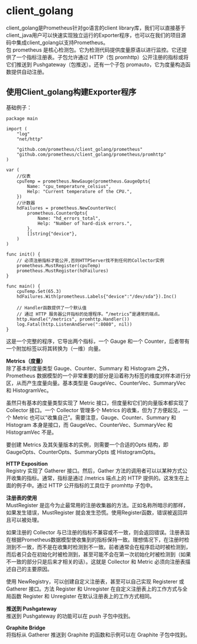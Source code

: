 # client_golang #
client_golang是Prometheus针对go语言的client library库，我们可以直接基于client_java用户可以快速实现独立运行的Exporter程序，也可以在我们的项目源码中集成client_golang以支持Prometheus。      
包 prometheus 是核心检测包。它为检测代码提供度量原语以进行监控。它还提供了一个指标注册表。子包允许通过 HTTP（包 promhttp）公开注册的指标或将它们推送到 Pushgateway（包推送）。还有一个子包 promauto，它为度量构造函数提供自动注册。    

## 使用Client_golang构建Exporter程序 ##
基础例子：
```
package main

import (
	"log"
	"net/http"

	"github.com/prometheus/client_golang/prometheus"
	"github.com/prometheus/client_golang/prometheus/promhttp"
)

var (
	//仪表
	cpuTemp = prometheus.NewGauge(prometheus.GaugeOpts{
		Name: "cpu_temperature_celsius",
		Help: "Current temperature of the CPU.",
	})
	//计数器
	hdFailures = prometheus.NewCounterVec(
		prometheus.CounterOpts{
			Name: "hd_errors_total",
			Help: "Number of hard-disk errors.",
		},
		[]string{"device"},
	)
)

func init() {
	// 必须注册指标才能公开,否则HTTPServer找不到任何的Collector实例
	prometheus.MustRegister(cpuTemp)
	prometheus.MustRegister(hdFailures)
}

func main() {
	cpuTemp.Set(65.3)
	hdFailures.With(prometheus.Labels{"device":"/dev/sda"}).Inc()

	// Handler函数提供了一个默认值
	// 通过 HTTP 服务器公开指标的处理程序。“/metrics”是通常的端点。
	http.Handle("/metrics", promhttp.Handler())
	log.Fatal(http.ListenAndServe(":8080", nil))
}
```
这是一个完整的程序，它导出两个指标，一个 Gauge 和一个 Counter，后者带有一个附加标签以将其转换为（一维）向量。     

**Metrics（度量）**     
除了基本的度量类型 Gauge、Counter、Summary 和 Histogram 之外，Prometheus 数据模型的一个非常重要的部分是沿着称为标签的维度对样本进行分区，从而产生度量向量。基本类型是 GaugeVec、CounterVec、SummaryVec 和 HistogramVec。     

虽然只有基本的度量类型实现了 Metric 接口，但度量和它们的向量版本都实现了 Collector 接口。一个 Collector 管理多个 Metrics 的收集，但为了方便起见，一个 Metric 也可以“收集自己”。需要注意，Gauge、Counter、Summary 和 Histogram 本身是接口，而 GaugeVec、CounterVec、SummaryVec 和 HistogramVec 不是。      

要创建 Metrics 及其矢量版本的实例，则需要一个合适的Opts 结构，即 GaugeOpts、CounterOpts、SummaryOpts 或 HistogramOpts。     

**HTTP Exposition**     
Registry 实现了 Gatherer 接口。然后，Gather 方法的调用者可以以某种方式公开收集的指标。通常，指标是通过 /metrics 端点上的 HTTP 提供的。这发生在上面的例子中。通过 HTTP 公开指标的工具位于 promhttp 子包中。 

**注册表的使用**    
MustRegister 是迄今为止最常用的注册收集器的方法。正如名称所暗示的那样，如果发生错误，MustRegister 就会发生恐慌。使用Register函数，错误被返回并且可以被处理。       

如果注册的 Collector 与已注册的指标不兼容或不一致，则会返回错误。注册表旨在根据Prometheus数据模型使收集到的指标保持一致。理想情况下，在注册时检测到不一致，而不是在收集时检测到不一致。前者通常会在程序启动时被检测到，而后者只会在初始化时被检测到，甚至可能不会在第一次初始化时被检测到（如果不一致的部分只是后来才相关的话）。这就是 Collector 和 Metric 必须向注册表描述自己的主要原因。   

使用 NewRegistry，可以创建自定义注册表，甚至可以自己实现 Registerer 或 Gatherer 接口。方法 Register 和 Unregister 在自定义注册表上的工作方式与全局函数 Register 和 Unregister 在默认注册表上的工作方式相同。     

**推送到 Pushgateway**    
推送到 Pushgateway 的功能可以在 push 子包中找到。   

**Graphite Bridge**     
将指标从 Gatherer 推送到 Graphite 的函数和示例可以在 Graphite 子包中找到。    

